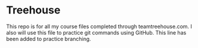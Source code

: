 # Treehouse

This repo is for all my course files completed through teamtreehouse.com.
I also will use this file to practice git commands using GitHub.
This line has been added to practice branching.
